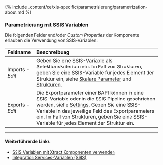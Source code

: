 
{% include _content/de/xis-specific/parametrisierung/parametrization-about.md  %}

### Parametrierung mit SSIS Variablen
Die folgenden Felder und/oder *Custom Properties* der Komponente erlauben die Verwendung von SSIS-Variablen:

|Feldname|Beschreibung|
|:----|:----|
| Imports - *Edit*| Geben Sie eine SSIS-Variable als Selektionskriterium ein. Im Fall von Strukturen, geben Sie eine SSIS-Variable für jedes Element der Struktur ein, siehe [Skalare Parameter](./skalare-parameter) und [Strukturen](./strukturen).|
| Exports - *Edit*| Die Exportparameter einer BAPI können in eine SSIS-Variable oder in die SSIS Pipeline geschrieben werden, siehe [Settings](./bapi-settings). Geben Sie eine SSIS-Variable in das jeweilige Feld des Exportparameters ein. Im Fall von Strukturen, geben Sie eine SSIS-Variable für jedes Element der Struktur ein.|


****
#### Weiterführende Links
- [SSIS Variablen mit Xtract Komponenten verwenden](../parametrisierung/parametrisierung-variablen) 
- [Integration Services-Variablen (SSIS)](https://docs.microsoft.com/de-de/sql/integration-services/integration-services-ssis-variables?view=sql-server-ver15)